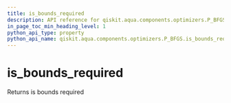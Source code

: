 ```yaml
---
title: is_bounds_required
description: API reference for qiskit.aqua.components.optimizers.P_BFGS.is_bounds_required
in_page_toc_min_heading_level: 1
python_api_type: property
python_api_name: qiskit.aqua.components.optimizers.P_BFGS.is_bounds_required
---
```


# is\_bounds\_required

Returns is bounds required

